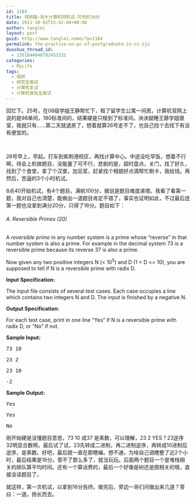 ```yaml
---
id: 1184
title: 保研路—浙大计算机院机试-可怜的16分
date: 2011-10-02T15:42:04+00:00
author: tanglei
layout: post
guid: http://www.tanglei.name/?p=1184
permalink: the-practise-on-pc-of-postgraduate-in-cs-zju
duoshuo_thread_id:
  - 1351844048792453232
categories:
  - MyLife
tags:
  - 保研
  - 研究生面试
  - 计算机复试
  - 计算机推免生面试
---
```

回忆下。25号，在06级学姐王静帮忙下，租了留学生公寓一间房。计算机官网上说的是98单间，180标准间的，结果硬是只租到了标准间。泱泱就睡王静学姐寝室，我就只有……第二天就退房了，想着就算26号走不了，也自己找个去找下有没有便宜的。

&nbsp;

26号早上，早起。打车到紫荆港校区，再找计算中心。中途没吃早饭，想着不行啊，待会上机做题目，没能量了可不行，悲剧的是，超时盘点，关门，找了好久，找到了个食堂，拿了个汉堡，加豆浆，赶紧找个相貌好点滴帮忙刷卡，我给钱。再然后，苦逼的3个小时机试。

8点40开始机试，有4个题目，满帆100分，据说是题目难度递增。我看了看第一题，我对自己也清楚，能做出一道题目肯定不错了，事实也证明如此，不过最后连第一题也没拿到满分20分，只得了16分。题目如下：

###### A. Reversible Primes (20)

A _reversible prime_ in any number system is a prime whose &#8220;reverse&#8221; in that number system is also a prime. For example in the decimal system 73 is a reversible prime because its reverse 37 is also a prime.

Now given any two positive integers N (< 10<sup>5</sup>) and D (1 < D <= 10), you are supposed to tell if N is a reversible prime with radix D.

**Input Specification:**

The input file consists of several test cases. Each case occupies a line which contains two integers N and D. The input is finished by a negative N.

**Output Specification:**

For each test case, print in one line &#8220;Yes&#8221; if N is a reversible prime with radix D, or &#8220;No&#8221; if not.

**Sample Input:**

<pre>73 10</pre>

<pre>23 2</pre>

<pre>23 10</pre>

<pre>-2</pre>

**Sample Output:**

<pre>Yes</pre>

<pre>Yes</pre>

<pre>No</pre>

刚开始硬是没懂题目意思。73 10 成37 是素数，可以理解，23 2 YES？23逆序32明显合数啊。最后试了试，23先转成二进制，再二进制逆序，再转成10进制后逆序，是素数。好吧，最后就一直在那瞎编。想不通，为啥自己调瞎整了近2个小时，最后结果是16分。管不了那么多了，就当玩玩。后面两个题目一个是堆栈相关的排队算平均时间。还有一个算话费的，最后一个好像是树还是图相关的哦，直接没读题目了。

就这样，第一次机试，以拿到16分告终。做完后，旁边一哥们问做出来几道？答曰：一道。扬长而去。
